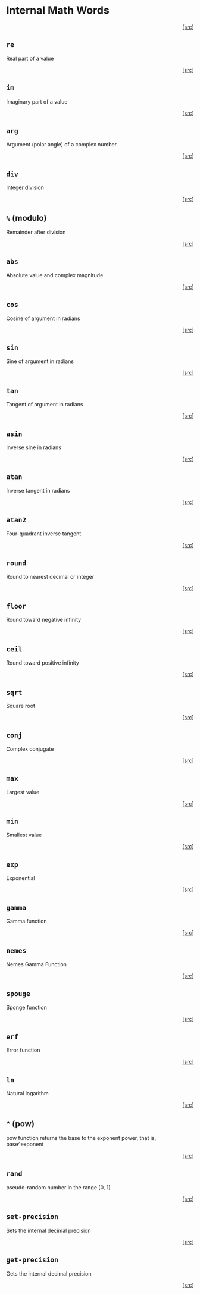 # Internal Math Words
<div style="text-align: right"><a href="https:/github.com/Hypercubed/f-flat_node/blob/master/src/core/math.ts#L9">[src]</a></div>

## `re`

Real part of a value

<div style="text-align: right"><a href="https:/github.com/Hypercubed/f-flat_node/blob/master/src/core/math.ts#L17">[src]</a></div>

## `im`

Imaginary part of a value

<div style="text-align: right"><a href="https:/github.com/Hypercubed/f-flat_node/blob/master/src/core/math.ts#L29">[src]</a></div>

## `arg`

Argument (polar angle) of a complex number

<div style="text-align: right"><a href="https:/github.com/Hypercubed/f-flat_node/blob/master/src/core/math.ts#L41">[src]</a></div>

## `div`

Integer division
<div style="text-align: right"><a href="https:/github.com/Hypercubed/f-flat_node/blob/master/src/core/math.ts#L53">[src]</a></div>

## `%` (modulo)

Remainder after division

<div style="text-align: right"><a href="https:/github.com/Hypercubed/f-flat_node/blob/master/src/core/math.ts#L72">[src]</a></div>

## `abs`

Absolute value and complex magnitude

<div style="text-align: right"><a href="https:/github.com/Hypercubed/f-flat_node/blob/master/src/core/math.ts#L89">[src]</a></div>

## `cos`

Cosine of argument in radians

<div style="text-align: right"><a href="https:/github.com/Hypercubed/f-flat_node/blob/master/src/core/math.ts#L100">[src]</a></div>

## `sin`

Sine of argument in radians

<div style="text-align: right"><a href="https:/github.com/Hypercubed/f-flat_node/blob/master/src/core/math.ts#L111">[src]</a></div>

## `tan`

Tangent of argument in radians

<div style="text-align: right"><a href="https:/github.com/Hypercubed/f-flat_node/blob/master/src/core/math.ts#L122">[src]</a></div>

## `asin`

Inverse sine in radians

<div style="text-align: right"><a href="https:/github.com/Hypercubed/f-flat_node/blob/master/src/core/math.ts#L133">[src]</a></div>

## `atan`

Inverse tangent in radians

<div style="text-align: right"><a href="https:/github.com/Hypercubed/f-flat_node/blob/master/src/core/math.ts#L148">[src]</a></div>

## `atan2`

Four-quadrant inverse tangent

<div style="text-align: right"><a href="https:/github.com/Hypercubed/f-flat_node/blob/master/src/core/math.ts#L159">[src]</a></div>

## `round`

Round to nearest decimal or integer

<div style="text-align: right"><a href="https:/github.com/Hypercubed/f-flat_node/blob/master/src/core/math.ts#L167">[src]</a></div>

## `floor`

Round toward negative infinity

<div style="text-align: right"><a href="https:/github.com/Hypercubed/f-flat_node/blob/master/src/core/math.ts#L177">[src]</a></div>

## `ceil`

Round toward positive infinity

<div style="text-align: right"><a href="https:/github.com/Hypercubed/f-flat_node/blob/master/src/core/math.ts#L188">[src]</a></div>

## `sqrt`

Square root
<div style="text-align: right"><a href="https:/github.com/Hypercubed/f-flat_node/blob/master/src/core/math.ts#L197">[src]</a></div>

## `conj`

Complex conjugate

<div style="text-align: right"><a href="https:/github.com/Hypercubed/f-flat_node/blob/master/src/core/math.ts#L212">[src]</a></div>

## `max`

Largest value

<div style="text-align: right"><a href="https:/github.com/Hypercubed/f-flat_node/blob/master/src/core/math.ts#L222">[src]</a></div>

## `min`

Smallest value

<div style="text-align: right"><a href="https:/github.com/Hypercubed/f-flat_node/blob/master/src/core/math.ts#L230">[src]</a></div>

## `exp`

Exponential

<div style="text-align: right"><a href="https:/github.com/Hypercubed/f-flat_node/blob/master/src/core/math.ts#L238">[src]</a></div>

## `gamma`

Gamma function

<div style="text-align: right"><a href="https:/github.com/Hypercubed/f-flat_node/blob/master/src/core/math.ts#L248">[src]</a></div>

## `nemes`

Nemes Gamma Function

<div style="text-align: right"><a href="https:/github.com/Hypercubed/f-flat_node/blob/master/src/core/math.ts#L259">[src]</a></div>

## `spouge`

Sponge function

<div style="text-align: right"><a href="https:/github.com/Hypercubed/f-flat_node/blob/master/src/core/math.ts#L269">[src]</a></div>

## `erf`

Error function

<div style="text-align: right"><a href="https:/github.com/Hypercubed/f-flat_node/blob/master/src/core/math.ts#L279">[src]</a></div>

## `ln`

Natural logarithm

<div style="text-align: right"><a href="https:/github.com/Hypercubed/f-flat_node/blob/master/src/core/math.ts#L287">[src]</a></div>

## `^` (pow)

pow function
returns the base to the exponent power, that is, base^exponent

<div style="text-align: right"><a href="https:/github.com/Hypercubed/f-flat_node/blob/master/src/core/math.ts#L302">[src]</a></div>

## `rand`

pseudo-random number in the range [0, 1)

<div style="text-align: right"><a href="https:/github.com/Hypercubed/f-flat_node/blob/master/src/core/math.ts#L317">[src]</a></div>

## `set-precision`

Sets the internal decimal precision

<div style="text-align: right"><a href="https:/github.com/Hypercubed/f-flat_node/blob/master/src/core/math.ts#L325">[src]</a></div>

## `get-precision`

Gets the internal decimal precision

<div style="text-align: right"><a href="https:/github.com/Hypercubed/f-flat_node/blob/master/src/core/math.ts#L335">[src]</a></div>
